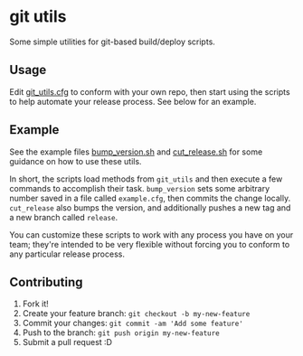 # git utils

Some simple utilities for git-based build/deploy scripts.

## Usage

Edit [git_utils.cfg](git_utils.cfg) to conform with your own repo, then start using the scripts to help automate your release process.
See below for an example.

## Example

See the example files [bump_version.sh](bump_version.sh) and [cut_release.sh](cut_release.sh)
for some guidance on how to use these utils.

In short, the scripts load methods from `git_utils` and then execute a few commands to accomplish their task.
`bump_version` sets some arbitrary number saved in a file called `example.cfg`, then commits the change locally.
`cut_release` also bumps the version, and additionally pushes a new tag and a new branch called `release`.

You can customize these scripts to work with any process you have on your team; they're intended to be very flexible
without forcing you to conform to any particular release process.

## Contributing

1. Fork it!
2. Create your feature branch: `git checkout -b my-new-feature`
3. Commit your changes: `git commit -am 'Add some feature'`
4. Push to the branch: `git push origin my-new-feature`
5. Submit a pull request :D
